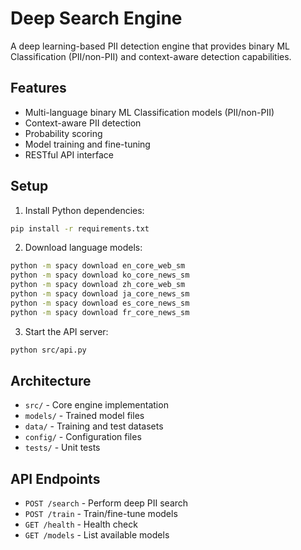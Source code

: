 # Deep Search Engine

A deep learning-based PII detection engine that provides binary ML Classification (PII/non-PII) and context-aware detection capabilities.

## Features

- Multi-language binary ML Classification models (PII/non-PII)
- Context-aware PII detection
- Probability scoring
- Model training and fine-tuning
- RESTful API interface

## Setup

1. Install Python dependencies:
```bash
pip install -r requirements.txt
```

2. Download language models:
```bash
python -m spacy download en_core_web_sm
python -m spacy download ko_core_news_sm
python -m spacy download zh_core_web_sm
python -m spacy download ja_core_news_sm
python -m spacy download es_core_news_sm
python -m spacy download fr_core_news_sm
```

3. Start the API server:
```bash
python src/api.py
```

## Architecture

- `src/` - Core engine implementation
- `models/` - Trained model files
- `data/` - Training and test datasets
- `config/` - Configuration files
- `tests/` - Unit tests

## API Endpoints

- `POST /search` - Perform deep PII search
- `POST /train` - Train/fine-tune models
- `GET /health` - Health check
- `GET /models` - List available models